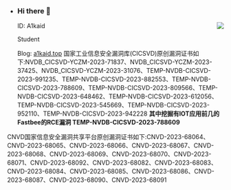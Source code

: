 - ### Hi there 👋

  <img align="right" src="https://github-readme-stats.vercel.app/api?username=for-A1kaid&show_icons=true&include_all_commits=true" />

  ID: A1kaid 

  Student

  Blog: [a1kaid.top](https://www.a1kaid.top)
国家工业信息安全漏洞库(CICSVD)原创漏洞证书如下:NVDB_CICSVD-YCZM-2023-71837、NVDB_CICSVD-YCZM-2023-37425、NVDB_CICSVD-YCZM-2023-31076、TEMP-NVDB-CICSVD-2023-991235、TEMP-NVDB-CICSVD-2023-882553、TEMP-NVDB-CICSVD-2023-788609、TEMP-NVDB-CICSVD-2023-809566、TEMP-NVDB-CICSVD-2023-648462、TEMP-NVDB-CICSVD-2023-612056、TEMP-NVDB-CICSVD-2023-545669、TEMP-NVDB-CICSVD-2023-952110、TEMP-NVDB-CICSVD-2023-942228 **其中挖掘有IOT应用前几的Fastbee的RCE漏洞 TEMP-NVDB-CICSVD-2023-788609**

CNVD国家信息安全漏洞共享平台原创漏洞证书如下:CNVD-2023-68064、CNVD-2023-68065、CNVD-2023-68066、CNVD-2023-68067、CNVD-2023-68068、CNVD-2023-68069、CNVD-2023-68070、CNVD-2023-68071、CNVD-2023-68092、CNVD-2023-68082、CNVD-2023-68083、CNVD-2023-68084、CNVD-2023-68085、CNVD-2023-68086、CNVD-2023-68087、CNVD-2023-68090、CNVD-2023-68091
